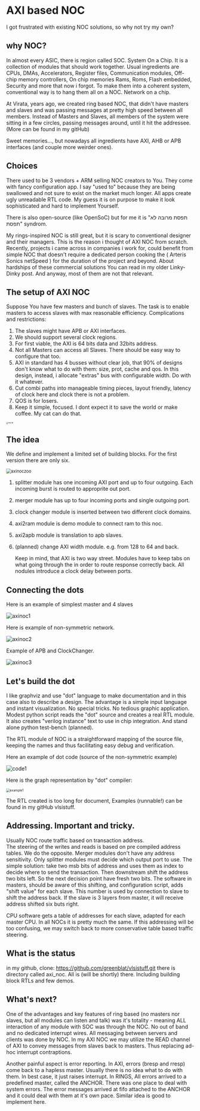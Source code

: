 

# AXI based NOC 
I got frustrated with existing NOC solutions, so why not try my own?

## why NOC?
In almost every ASIC, there is region called SOC. System On a Chip. It is a collection of modules that should work together. 
Usual ingredients are CPUs, DMAs, Accelerators, Register files, Communication modules, Off-chip memory controllers, 
On chip memories  Rams, Roms, Flash embedded, Security and more that now i forgot.
To make them into a coherent system, conventional way is to hang them all on a NOC. Network on a chip.

At Virata, years ago, we created ring based NOC, that didn't have masters and slaves and was passing messages at 
pretty high speed between all members. Instead of Masters and Slaves, all members of the system were sitting in a few circles, passing messages around, until it hit the addressee. (More can be found in my gitHub)

Sweet memories..., but nowadays all ingredients have AXI, AHB or APB interfaces (and couple more weirder ones).

## Choices
There used to be 3 vendors + ARM  selling NOC creators to You. They come with fancy configuration app.
I say "used to" because they are being swallowed and not sure to exist on the market much longer.
All apps create ugly unreadable RTL code. My guess it is on purpose to make it look sophisticated and 
hard to implement Yourself. 

There is also open-source (like OpenSoC) but for me it is "תפסת מרובה לא תפסת" syndrom.

My rings-inspired NOC is still great, but it is scary to conventional designer and their managers. 
This is the reason i thought of AXI NOC from scratch. 
Recently,  projects i came across in companies i work for, could benefit from simple NOC that 
doesn't require a dedicated person cooking the ( Arteris Sonics netSpeed )  for the duration of the project and beyond. About hardships of these commercial solutions You can read in my older Linky-Dinky post.  And anyway,  most of them are not that relevant.

## The setup of AXI NOC

Suppose You have few masters and bunch of slaves. 
The task is to enable masters to access slaves with max reasonable efficiency.
Complications and restrictions:

1. The slaves might have APB or AXI interfaces.
2. We should support several clock regions.
3. For first viable, the AXI is 64 bits data and 32bits address.  
4. Not all Masters can access all Slaves. There should be easy way to configure that too.
5. AXI in standard has 4 busses without clear job, that 90% of designs don't know what to do with them: size, prot, cache and qos. In this design, instead, i allocate "extras" bus with configurable width. Do with it whatever.
6. Cut combi paths into manageable timing pieces, layout friendly, latency of clock here and clock there is not a problem. 
7. QOS is for losers.
8. Keep it simple, focused. I dont expect it to save the world or make coffee. My cat can do that.
<img src="mycat.jpg" alt="mycat" style="zoom:33%;" />


## The idea
We define and implement a limited set of building blocks.  For the first version there are only six.

<img src="axinoczoo.svg" alt="axinoczoo" style="zoom:80%;" />


1. splitter module has one incoming AXI port and up to four outgoing. Each incoming burst is routed to approprite out port.

2. merger module has up to four incoming ports and single outgoing port.

3. clock changer module is inserted between two different clock domains.

4. axi2ram module is demo module to connect ram to this noc.

5. axi2apb module is translation to apb slaves.

6. (planned) change AXI width module. e.g. from 128 to 64 and back.

   Keep in mind, that AXI is two way street. Modules have to keep tabs on what going through the in order to route response correctly back. All nodules introduce a clock delay between ports.

##  Connecting the dots
Here is an example of simplest master and 4 slaves

![axinoc1](axinoc1.svg)

Here is example of non-symmetric network.

![axinoc2](/Users/ilia/research/axi_noc/docs/axinoc2.svg)

Example of APB and ClockChanger.

![axinoc3](axinoc3.svg)

##  Let's build the dot
I like graphviz and use "dot" language to make documentation and in this case also  to describe a design.
The advantage is a simple input language and instant visualization. No special tricks. 
No tedious graphic application.
Modest python script reads the "dot" source and creates a real RTL module. 
It also creates "verilog instance" text to use in chip integration. 
And stand alone python test-bench (planned).

The RTL module of NOC is a straightforward mapping of the source file, keeping the names and thus facilitating
easy debug and verification.

Here an example of dot code (source of the non-symmetric example)

![code1](code1.jpeg)

Here is the graph representation by "dot" compiler:

<img src="example1.svg" alt="example1" style="zoom:60%;" />

The RTL created is too long for document, Examples (runnable!) can be found in my gitHub vlsistuff.


## Addressing. Important and tricky.
Usually NOC route traffic based on transaction address.   
The steering of the writes and reads is based on pre compiled address tables.
We do the opposite.
Merger modules don't have any address sensitivity. Only splitter modules must decide which output port to use.
The simple solution:  take two msb bits of address and uses them as index to decide where to send the transaction. Then downstream shift the address two bits left. So the next decision point have fresh two bits.
The software in masters, should be aware of this shifting, and configuration script, adds "shift value" for each slave. This number is used by connection to slave to shift the address back. If the slave is 3 layers from master, it will receive address shifted six buts right.

CPU software gets a table of addresses for each slave,  adapted for each master CPU. In all NOCs it is pretty much the same.
If this addressing will be too confusing, we may switch back to more conservative table based traffic steering.

## What is the status
in my github, clone:  https://github.com/greenblat/vlsistuff.git
there is directory called axi_noc. All is (will be shortly) there.  Including building block RTLs and few demos.


## What's next?
One of the advantages and key features of ring based (no masters nor slaves, but all modules can listen and talk) was it's totality - meaning ALL interaction of any module with SOC was through the NOC. No out of band and no dedicated interrupt wires. All messaging between servers and clients was done by NOC.
In my AXI NOC we may utilize the READ channel of AXI to convey messages from slaves back to masters.  Thus replacing ad-hoc interrupt contraptions.

Another painful aspect is error reporting. In AXI, errors (bresp and rresp) come back to a hapless master. Usually there is no idea what to do with them. In best case, it just raises interrupt.
In RINGS, All errors arrived to a predefined  master, called the ANCHOR.  There was one place to deal with system errors. The error messages arrived at fifo attached to the ANCHOR and it could deal with them at it's own pace. Similar idea is good to implement here.





